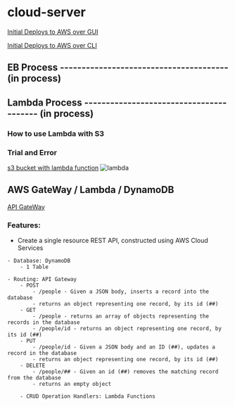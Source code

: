 # cloud-server

[Initial Deploys to AWS over GUI](http://cloudserver-env.eba-wmcfeamm.us-west-2.elasticbeanstalk.com/)

[Initial Deploys to AWS over CLI](http://cloud-server-cli-env.eba-wmcfeamm.us-west-2.elasticbeanstalk.com/)

## EB Process --------------------------------------- (in process)

## Lambda Process ---------------------------------------- (in process)
  ### How to use Lambda with S3
  ### Trial and Error
[s3 bucket with lambda function](https://imgloader.s3.us-west-2.amazonaws.com/image.json)
![lambda](https://user-images.githubusercontent.com/84699682/163071527-fec5f8f9-12ae-4a24-8754-3f38bcfeb6af.JPG)

## AWS GateWay / Lambda / DynamoDB
[API GateWay](https://uj60dllyc9.execute-api.us-west-2.amazonaws.com/Production/people)
  ### Features:
   - Create a single resource REST API, constructed using AWS Cloud Services

    - Database: DynamoDB
        - 1 Table

    - Routing: API Gateway
        - POST
            - /people - Given a JSON body, inserts a record into the database
            - returns an object representing one record, by its id (##)
        - GET
            - /people - returns an array of objects representing the records in the database
            - /people/id - returns an object representing one record, by its id (##)
        - PUT
            - /people/id - Given a JSON body and an ID (##), updates a record in the database
            - returns an object representing one record, by its id (##)
        - DELETE
            - /people/## - Given an id (##) removes the matching record from the database
            - returns an empty object
            
        - CRUD Operation Handlers: Lambda Functions
